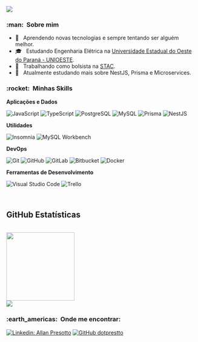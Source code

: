 ![](https://komarev.com/ghpvc/?username=dotprestto&color=006bed)

<h3> :man: &nbsp;Sobre mim </h3>

- 🤔 &nbsp; Aprendendo novas tecnologias e sempre tentando ser alguém melhor.
- 🎓 &nbsp; Estudando Engenharia Elétrica na <a href="https://www.unioeste.br/portal/campus-foz-do-iguacu/">Universidade Estadual do Oeste do Paraná - UNIOESTE</a>.
- 💼 &nbsp; Trabalhando como bolsista na <a href="https://www.agrostac.com.br/home">STAC</a>.
- 🌱 &nbsp; Atualmente estudando mais sobre NestJS, Prisma e Microservices.

<h3> :rocket: &nbsp;Minhas Skills </h3>

**Aplicações e Dados**

![JavaScript](https://img.shields.io/badge/-JavaScript-333333?style=flat&logo=javascript)
![TypeScript](https://img.shields.io/badge/-TypeScript-333333?style=flat&logo=typescript)
![PostgreSQL](https://img.shields.io/badge/-PostgreSQL-333333?style=flat&logo=postgresql)
![MySQL](https://img.shields.io/badge/-MySQL-333333?style=flat&logo=mysql)
![Prisma](https://img.shields.io/badge/-Prisma-333333?style=flat&logo=prisma)
![NestJS](https://img.shields.io/badge/-NestJS-333333?style=flat&logo=nestjs)

**Utilidades**

![Insomnia](https://img.shields.io/badge/-Insomnia-333333?style=flat&logo=insomnia)
![MySQL Workbench](https://img.shields.io/badge/-MySQL%20Workbench-333333?style=flat&logo=mysql)

**DevOps**

![Git](https://img.shields.io/badge/-Git-333333?style=flat&logo=git)
![GitHub](https://img.shields.io/badge/-GitHub-333333?style=flat&logo=github)
![GitLab](https://img.shields.io/badge/-GitLab-333333?style=flat&logo=gitlab)
![Bitbucket](https://img.shields.io/badge/-Bitbucket-333333?style=flat&logo=bitbucket)
![Docker](https://img.shields.io/badge/-Docker-333333?style=flat&logo=docker)

**Ferramentas de Desenvolvimento**

![Visual Studio Code](https://img.shields.io/badge/-Visual%20Studio%20Code-333333?style=flat&logo=visual-studio-code&logoColor=007ACC)
![Trello](https://img.shields.io/badge/-Trello-333333?style=flat&logo=trello&logoColor=007ACC)

<br/>

## **GitHub Estatísticas**

<br/>

<a href="https://github.com/VanessaSwerts">
  <img height="180em" src="https://github-readme-stats.vercel.app/api?username=dotprestto&theme=dracula&show_icons=true" />
</a>

<br/>

<a href="https://github.com/Gurupreet">
  <img align="center" src="https://github-readme-stats.vercel.app/api/top-langs/?username=dotprestto&theme=dracula&hide_langs_below=1" />
</a>

<br/>

<h3> :earth_americas: &nbsp;Onde me encontrar: </h3>

[![Linkedin: Allan Presotto](https://img.shields.io/badge/-allanpresotto-blue?style=flat-square&logo=Linkedin&logoColor=white&link=https://www.linkedin.com/in/allan-presotto/)](https://www.linkedin.com/in/allan-presotto/)
[![GitHub dotprestto](https://img.shields.io/github/followers/dotprestto?label=follow&style=social)](https://github.com/dotprestto)

